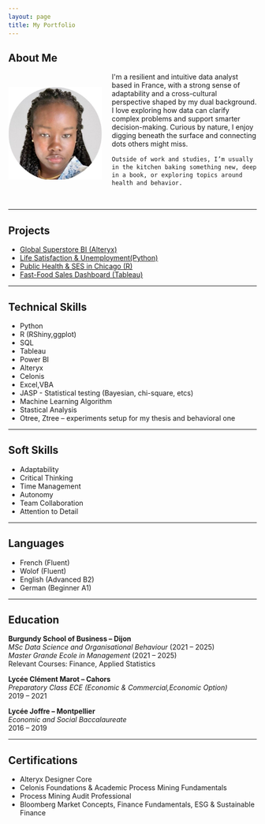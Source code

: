 ```yaml
---
layout: page
title: My Portfolio
---
```

## About Me  
    
<div style="display: flex; align-items: center; gap: 20px; margin-bottom: 2rem;">
  <img src="/assets/img/Profile.jpg" alt="Profile picture" width="190"/>
  <div>
    I'm a resilient and intuitive data analyst based in France, with a strong sense of adaptability and a cross-cultural perspective shaped by my dual background.  
    I love exploring how data can clarify complex problems and support smarter decision-making. Curious by nature, I enjoy digging beneath the surface and connecting dots others might miss.  

    Outside of work and studies, I’m usually in the kitchen baking something new, deep in a book, or exploring topics around health and behavior.
  </div>
</div>

---

## Projects

- [Global Superstore BI (Alteryx)](/projects/GlobalSuperstoreBI.md)
- [Life Satisfaction & Unemployment(Python)](/projects/LifeSatisfaction&WorkStress.md)
- [Public Health & SES in Chicago (R)](/projects/PublicHealth&SocioeconomicAnalysisinChicago.md)
- [Fast-Food Sales Dashboard (Tableau)](/projects/fast-food-sales.md)

---

## Technical Skills

- Python
- R (RShiny,ggplot)
- SQL
- Tableau
- Power BI
- Alteryx
- Celonis
- Excel,VBA
- JASP - Statistical testing (Bayesian, chi-square, etcs)
- Machine Learning Algorithm
- Stastical Analysis
- Otree, Ztree – experiments setup for my thesis and behavioral one

---

## Soft Skills

- Adaptability  
- Critical Thinking  
- Time Management  
- Autonomy  
- Team Collaboration  
- Attention to Detail  

---

## Languages

- French (Fluent)  
- Wolof (Fluent)  
- English (Advanced B2)  
- German (Beginner A1)

---

## Education

**Burgundy School of Business – Dijon**  
*MSc Data Science and Organisational Behaviour* (2021 – 2025)  
*Master Grande Ecole in Management* (2021 – 2025)  
Relevant Courses: Finance, Applied Statistics

**Lycée Clément Marot – Cahors**  
*Preparatory Class ECE (Economic & Commercial,Economic Option)*  
2019 – 2021

**Lycée Joffre – Montpellier**  
*Economic and Social Baccalaureate*  
2016 – 2019

---

## Certifications
- Alteryx Designer Core 
- Celonis Foundations & Academic Process Mining Fundamentals
- Process Mining Audit Professional
- Bloomberg Market Concepts, Finance Fundamentals, ESG & Sustainable Finance


